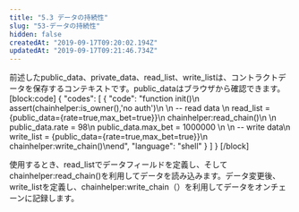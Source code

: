```yaml
---
title: "5.3 データの持続性"
slug: "53-データの持続性"
hidden: false
createdAt: "2019-09-17T09:20:02.194Z"
updatedAt: "2019-09-17T09:21:46.734Z"
---
```

前述したpublic_data、private_data、read_list、write_listは、コントラクトデータを保存するコンテキストです。public_dataはブラウザから確認できます。
[block:code]
{
  "codes": [
    {
      "code": "function init()\n    assert(chainhelper:is_owner(),'no auth')\n    \n    -- read data    \n    read_list = {public_data={rate=true,max_bet=true}}\n    chainhelper:read_chain()\n    \n    public_data.rate  = 98\n    public_data.max_bet = 1000000 \n    \n    -- write data\n    write_list = {public_data={rate=true,max_bet=true}}\n    chainhelper:write_chain()\nend",
      "language": "shell"
    }
  ]
}
[/block]

使用するとき、read_listでデータフィールドを定義し、そしてchainhelper:read_chain()を利用してデータを読み込みます。データ変更後、write_listを定義し、chainhelper:write_chain（）を利用してデータをオンチェーンに記録します。